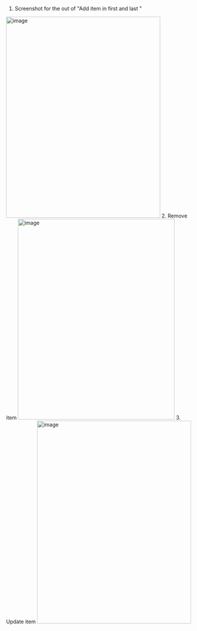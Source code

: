1. Screenshot for the out of "Add item in first and last "
<img width="419" height="546" alt="image" src="https://github.com/user-attachments/assets/b3dd8b9d-3715-421f-bf80-690103611f16" />
2. Remove item

   <img width="426" height="545" alt="image" src="https://github.com/user-attachments/assets/f200658b-d63d-4a2e-8e6b-a84405ecba6a" />
3. Update item

   <img width="419" height="551" alt="image" src="https://github.com/user-attachments/assets/f9453d99-b48f-4a68-9c82-c98bd8b61f20" />
